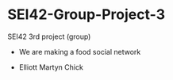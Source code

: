 # SEI42-Group-Project-3
SEI42 3rd project (group)


- We are making a food social network

- Elliott Martyn Chick 
